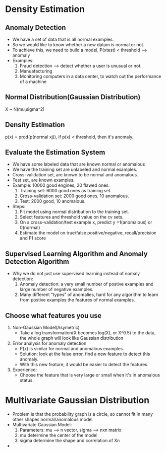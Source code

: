 # Density Estimation
## Anomaly Detection
* We have a set of data that is all normal examples.
* So we would like to know whether a new datum is normal or not.
* To achieve this, we need to build a model, P(xtest) < threshold --> anomaly
* Examples: 
    1. Fraud detection --> detect whether a user is unusual or not.
    2. Manuafacturing
    3. Monitoring computers in a data center, to watch out the performance of a machine

## Normal Distribution(Gaussian Distribution)
X ~ N(mu,sigma^2)

## Density Estimation
p(x) = prod(p(normal xj)), if p(x) < threshold, then it's anomaly.  

## Evaluate the Estimation System
* We have some labeled data that are known normal or anomalous
* We have the training set are unlabeled and normal examples.
* Cross-validation set, are known to be normal and anomalous. 
* Test set, are known examples.
* Example: 10000 good engines, 20 flawed ones.
    1. Training set: 6000 good ones as training set.
    2. Cross-validation set: 2000 good ones, 10 anomalous.
    3. Test: 2000 good, 10 anomalous.
* Steps:
    1. Fit model using normal distribution to the training set.
    2. Select features and threshold value on the cv sets.
    3. On a cross-validation/test example x, predict y =1(anomalous) or 0(normal)
    4. Estimate the model on true/false positive/negative, recall/precision and F1 score
    
## Supervised Learning Algorithm and Anomaly Detection Algorithm
* Why we do not just use supervised learning instead of nomaly detection:
    1. Anomaly detection: a very small number of postive examples and large number of negative examples.
    2. Many different "types" of anomalies, hard for any algorithm to learn from postive examples the features of normal
     examples.

## Choose what features you use
1. Non-Gaussian Model(Asymetric)
    * Take a log transformation(X becomes log(X), or X^0.5) to the data, the whole graph will look like Gaussian distribution
2. Error analysis for anomaly detection
    * P(x) is similar for normal and anomalous examples.
    * Solution: look at the false error, find a new feature to detect this anomaly.
    * With this new feature, it would be easier to detect the features.
3. Experience:
    * Choose the feature that is very large or small when it's in anomalous status.
    
# Multivariate Gaussian Distribution
* Problem is that the probability graph is a circle, so cannot fit in many other shapes normal/anomalous model
* Multivariate Gaussian Model:
    1. Parameters: mu --> n vector, sigma --> nxn matrix
    2. mu determine the center of the model
    3. sigma determine the shape and correlation of Xn
* 

